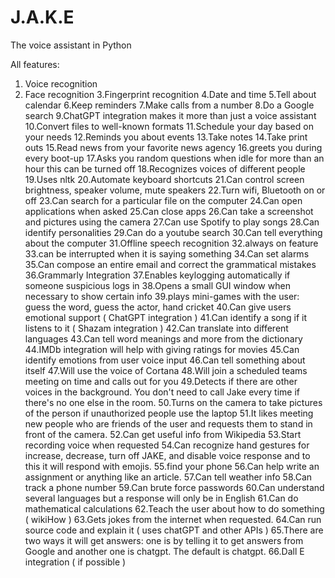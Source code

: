 # J.A.K.E
The voice assistant in Python 

All features:

1. Voice recognition
2. Face recognition
3.Fingerprint recognition
4.Date and time
5.Tell about calendar
6.Keep reminders
7.Make calls from a number 
8.Do a Google search
9.ChatGPT integration makes it more than just a voice assistant
10.Convert files to well-known formats
11.Schedule your day based on your needs
12.Reminds you about events
13.Take notes 
14.Take print outs
15.Read news from your favorite news agency
16.greets you during every boot-up 
17.Asks you random questions when idle for more than an hour this can be turned off
18.Recognizes voices of different people
19.Uses nltk 
20.Automate keyboard shortcuts
21.Can control screen brightness, speaker volume, mute speakers
22.Turn wifi, Bluetooth on or off
23.Can search for a particular file on the computer
24.Can open applications when asked 
25.Can close apps
26.Can take a screenshot and pictures using the camera
27.Can use Spotify to play songs
28.Can identify personalities 
29.Can do a youtube search
30.Can tell everything about the computer
31.Offline speech recognition
32.always on feature
33.can be interrupted when it is saying something 
34.Can set alarms 
35.Can compose an entire email and correct the grammatical mistakes 
36.Grammarly Integration
37.Enables keylogging automatically if someone suspicious logs in
38.Opens a small GUI window when necessary to show certain info
39.plays mini-games with the user: guess the word, guess the actor, hand cricket
40.Can give users emotional support ( ChatGPT integration )
41.Can identify a song if it listens to it ( Shazam integration )
42.Can translate into different languages
43.Can tell word meanings and more from the dictionary
44.IMDb integration will help with giving ratings for movies 
45.Can identify emotions from user voice input
46.Can tell something about itself 
47.Will use the voice of Cortana 
48.Will join a scheduled teams meeting on time and calls out for you 
49.Detects if there are other voices in the background. You don't need to call Jake every time if there's no one else in the room.
50.Turns on the camera to take pictures of the person if unauthorized people use the laptop
51.It likes meeting new people who are friends of the user and requests them to stand in front of the camera.
52.Can get useful info from Wikipedia
53.Start recording voice when requested
54.Can recognize hand gestures for increase, decrease, turn off JAKE, and disable voice response and to this it will respond with emojis.
55.find your phone 
56.Can help write an assignment or anything like an article.
57.Can tell weather info
58.Can track a phone number 
59.Can brute force passwords
60.Can understand several languages but a response will only be in English
61.Can do mathematical calculations
62.Teach the user about how to do something ( wikiHow )
63.Gets jokes from the internet when requested.
64.Can run source code and explain it ( uses chatGPT and other APIs )
65.There are two ways it will get answers: one is by telling it to get answers from Google and another one is chatgpt. The default is chatgpt.
66.Dall E integration ( if possible )




